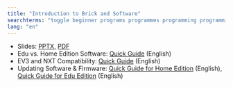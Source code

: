 ```yaml
---
title: "Introduction to Brick and Software"
searchterms: "toggle beginner programs programmes programming programming_app programing introev3 brick software ev3 buttons centre up- down- left- right- center- ipad tablet android app introduction introduction_to_brick_and_software"
lang: "en"
---
```

 <ul>
 <li class="ng-binding">Slides:
 <a href="translations/en-us/beginner/Introduction.pptx">PPTX</a>,
 <a href="translations/en-us/beginner/Introduction.pdf">PDF</a>
 </li>
 <li>Edu vs. Home Edition Software: <a href="translations/en-us/guides//EDUvsHome.pdf">Quick
 Guide</a> (English)
 </li>
 <li>EV3 and NXT Compatibility: <a href="translations/en-us/guides//EV3andNXT.pdf">Quick
 Guide</a> (English)
 </li>
 <li>Updating Software &amp; Firmware: <a href="translations/en-us/guides//UpdatingHome.pdf">Quick
 Guide for Home Edition</a> (English), <a href="translations/en-us/guides//UpdatingEdu.pdf">Quick
 Guide for Edu Edition</a> (English)
 </li>
 </ul>
